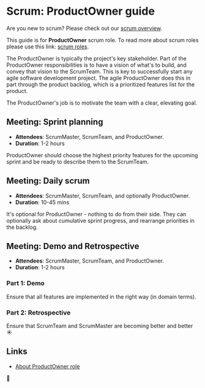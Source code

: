 # Scrum: ProductOwner guide

Are you new to scrum? Please check out our [scrum overview](README.md).

This guide is for **ProductOwner** scrum role. To read more about scrum roles please use this link: [scrum roles](README.md#scrum-roles).

The ProductOwner is typically the project's key stakeholder.
Part of the ProductOwner responsibilities is to have a vision of what's to build, and convey that vision to the ScrumTeam.
This is key to successfully start any agile software development project.
The agile ProductOwner does this in part through the product backlog, which is a prioritized features list for the product.

The ProductOwner's job is to motivate the team with a clear, elevating goal.

## Meeting: Sprint planning

-   **Attendees**: ScrumMaster, ScrumTeam, and ProductOwner.
-   **Duration**: 1-2 hours

ProductOwner should choose the highest priority features for the upcoming sprint and be ready to describe them to the ScrumTeam.

## Meeting: Daily scrum

-   **Attendees**: ScrumMaster, ScrumTeam, and optionally ProductOwner.
-   **Duration**: 10-45 mins

It's optional for ProductOwner - nothing to do from their side. They can optionally ask about cumulative sprint progress,
and rearrange priorities in the backlog.

## Meeting: Demo and Retrospective

-   **Attendees**: ScrumMaster, ScrumTeam, and ProductOwner.
-   **Duration**: 1-2 hours

### Part 1: Demo

Ensure that all features are implemented in the right way (in domain terms).

### Part 2: Retrospective

Ensure that ScrumTeam and ScrumMaster are becoming better and better ☀️

## Links

-   [About ProductOwner role](https://www.mountaingoatsoftware.com/agile/scrum/roles/product-owner)

🦄
